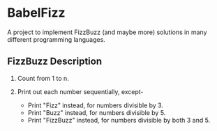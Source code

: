 # BabelFizz
A project to implement FizzBuzz (and maybe more) solutions in many different programming languages.

## FizzBuzz Description

1. Count from 1 to n.

2. Print out each number sequentially, except-
    * Print "Fizz" instead, for numbers divisible by 3.
    * Print "Buzz" instead, for numbers divisible by 5.
    * Print "FizzBuzz" instead, for numbers divisible by both 3 and 5.
